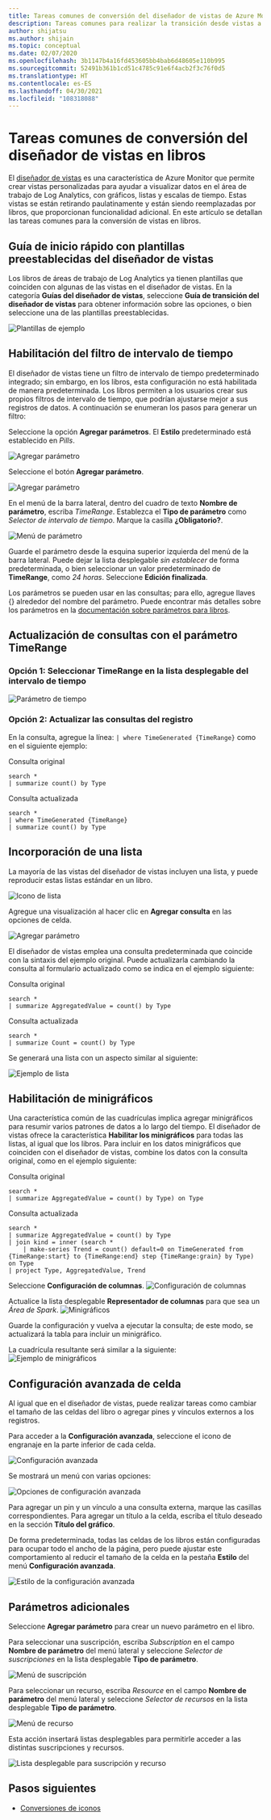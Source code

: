 ```yaml
---
title: Tareas comunes de conversión del diseñador de vistas de Azure Monitor en libros
description: Tareas comunes para realizar la transición desde vistas a libros en Azure Monitor.
author: shijatsu
ms.author: shijain
ms.topic: conceptual
ms.date: 02/07/2020
ms.openlocfilehash: 3b1147b4a16fd453605bb4bab6d48605e110b995
ms.sourcegitcommit: 52491b361b1cd51c4785c91e6f4acb2f3c76f0d5
ms.translationtype: HT
ms.contentlocale: es-ES
ms.lasthandoff: 04/30/2021
ms.locfileid: "108318088"
---
```

# <a name="view-designer-to-workbooks-conversion-common-tasks"></a>Tareas comunes de conversión del diseñador de vistas en libros
El [diseñador de vistas](view-designer.md) es una característica de Azure Monitor que permite crear vistas personalizadas para ayudar a visualizar datos en el área de trabajo de Log Analytics, con gráficos, listas y escalas de tiempo. Estas vistas se están retirando paulatinamente y están siendo reemplazadas por libros, que proporcionan funcionalidad adicional. En este artículo se detallan las tareas comunes para la conversión de vistas en libros.


## <a name="quickstart-with-preset-view-designer-templates"></a>Guía de inicio rápido con plantillas preestablecidas del diseñador de vistas

Los libros de áreas de trabajo de Log Analytics ya tienen plantillas que coinciden con algunas de las vistas en el diseñador de vistas. En la categoría **Guías del diseñador de vistas**, seleccione **Guía de transición del diseñador de vistas** para obtener información sobre las opciones, o bien seleccione una de las plantillas preestablecidas.

![Plantillas de ejemplo](media/view-designer-conversion-tasks/templates.png)

## <a name="enabling-time-range-filter"></a>Habilitación del filtro de intervalo de tiempo
El diseñador de vistas tiene un filtro de intervalo de tiempo predeterminado integrado; sin embargo, en los libros, esta configuración no está habilitada de manera predeterminada. Los libros permiten a los usuarios crear sus propios filtros de intervalo de tiempo, que podrían ajustarse mejor a sus registros de datos. A continuación se enumeran los pasos para generar un filtro:

Seleccione la opción **Agregar parámetros**. El **Estilo** predeterminado está establecido en *Pills*.

![Agregar parámetro](media/view-designer-conversion-tasks/add-param.png)

 Seleccione el botón **Agregar parámetro**.

![Agregar parámetro](media/view-designer-conversion-tasks/add-parameter.png)

En el menú de la barra lateral, dentro del cuadro de texto **Nombre de parámetro**, escriba *TimeRange*. Establezca el **Tipo de parámetro** como *Selector de intervalo de tiempo*. Marque la casilla **¿Obligatorio?**.

![Menú de parámetro](media/view-designer-conversion-tasks/parameter-menu.png)

Guarde el parámetro desde la esquina superior izquierda del menú de la barra lateral. Puede dejar la lista desplegable *sin establecer* de forma predeterminada, o bien seleccionar un valor predeterminado de **TimeRange**, como *24 horas*. Seleccione **Edición finalizada**.

Los parámetros se pueden usar en las consultas; para ello, agregue llaves {} alrededor del nombre del parámetro. Puede encontrar más detalles sobre los parámetros en la [documentación sobre parámetros para libros](https://github.com/microsoft/Application-Insights-Workbooks/blob/master/Documentation/Parameters/Parameters.md).

## <a name="updating-queries-with-the-timerange-parameter"></a>Actualización de consultas con el parámetro TimeRange

### <a name="option-1-select-timerange-from-the-time-range-dropdown"></a>Opción 1: Seleccionar TimeRange en la lista desplegable del intervalo de tiempo

![Parámetro de tiempo](media/view-designer-conversion-tasks/time-parameter.png)

### <a name="option-2-update-your-log-queries"></a>Opción 2: Actualizar las consultas del registro

En la consulta, agregue la línea: `| where TimeGenerated {TimeRange}` como en el siguiente ejemplo:

Consulta original
```KQL
search * 
| summarize count() by Type
```

Consulta actualizada
```KQL
search * 
| where TimeGenerated {TimeRange} 
| summarize count() by Type
```

## <a name="including-a-list"></a>Incorporación de una lista
La mayoría de las vistas del diseñador de vistas incluyen una lista, y puede reproducir estas listas estándar en un libro.

![Icono de lista](media/view-designer-conversion-tasks/tile-list.png)

Agregue una visualización al hacer clic en **Agregar consulta** en las opciones de celda.

![Agregar parámetro](media/view-designer-conversion-tasks/add-param.png)

El diseñador de vistas emplea una consulta predeterminada que coincide con la sintaxis del ejemplo original. Puede actualizarla cambiando la consulta al formulario actualizado como se indica en el ejemplo siguiente:

Consulta original
```KQL
search * 
| summarize AggregatedValue = count() by Type
```

Consulta actualizada
```KQL
search * 
| summarize Count = count() by Type
```

Se generará una lista con un aspecto similar al siguiente:

![Ejemplo de lista](media/view-designer-conversion-tasks/list-example.png)

## <a name="enabling-sparklines"></a>Habilitación de minigráficos
Una característica común de las cuadrículas implica agregar minigráficos para resumir varios patrones de datos a lo largo del tiempo. El diseñador de vistas ofrece la característica **Habilitar los minigráficos** para todas las listas, al igual que los libros. Para incluir en los datos minigráficos que coinciden con el diseñador de vistas, combine los datos con la consulta original, como en el ejemplo siguiente:

Consulta original
```KQL
search *
| summarize AggregatedValue = count() by Type) on Type
```

Consulta actualizada
```KQL
search * 
| summarize AggregatedValue = count() by Type
| join kind = inner (search * 
    | make-series Trend = count() default=0 on TimeGenerated from {TimeRange:start} to {TimeRange:end} step {TimeRange:grain} by Type) on Type
| project Type, AggregatedValue, Trend
```

Seleccione **Configuración de columnas**.
![Configuración de columnas](media/view-designer-conversion-tasks/column-settings.png)

Actualice la lista desplegable **Representador de columnas** para que sea un *Área de Spark*.
![Minigráficos](media/view-designer-conversion-tasks/sparkline.png)

Guarde la configuración y vuelva a ejecutar la consulta; de este modo, se actualizará la tabla para incluir un minigráfico.

La cuadrícula resultante será similar a la siguiente: ![Ejemplo de minigráficos](media/view-designer-conversion-tasks/sparkline-example.png)

## <a name="advanced-cell-settings"></a>Configuración avanzada de celda
Al igual que en el diseñador de vistas, puede realizar tareas como cambiar el tamaño de las celdas del libro o agregar pines y vínculos externos a los registros.

Para acceder a la **Configuración avanzada**, seleccione el icono de engranaje en la parte inferior de cada celda.

![Configuración avanzada](media/view-designer-conversion-tasks/advanced-settings.png)

Se mostrará un menú con varias opciones:

![Opciones de configuración avanzada](media/view-designer-conversion-tasks/advanced-settings-settings.png)

Para agregar un pin y un vínculo a una consulta externa, marque las casillas correspondientes. Para agregar un título a la celda, escriba el título deseado en la sección **Título del gráfico**.

De forma predeterminada, todas las celdas de los libros están configuradas para ocupar todo el ancho de la página, pero puede ajustar este comportamiento al reducir el tamaño de la celda en la pestaña **Estilo** del menú **Configuración avanzada**.

![Estilo de la configuración avanzada](media/view-designer-conversion-tasks/advanced-settings-style.png)

 
## <a name="additional-parameters"></a>Parámetros adicionales
Seleccione **Agregar parámetro** para crear un nuevo parámetro en el libro. 

Para seleccionar una suscripción, escriba *Subscription* en el campo **Nombre de parámetro** del menú lateral y seleccione *Selector de suscripciones* en la lista desplegable **Tipo de parámetro**.

![Menú de suscripción](media/view-designer-conversion-tasks/subscription-filter.png)

Para seleccionar un recurso, escriba *Resource* en el campo **Nombre de parámetro** del menú lateral y seleccione *Selector de recursos* en la lista desplegable **Tipo de parámetro**.

![Menú de recurso](media/view-designer-conversion-tasks/resource-filter.png)

Esta acción insertará listas desplegables para permitirle acceder a las distintas suscripciones y recursos.

![Lista desplegable para suscripción y recurso](media/view-designer-conversion-tasks/subscription-resource.png)


## <a name="next-steps"></a>Pasos siguientes
- [Conversiones de iconos](view-designer-conversion-tiles.md)
